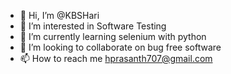 - 👋 Hi, I’m @KBSHari
- 👀 I’m interested in Software Testing
- 🌱 I’m currently learning selenium with python
- 💞️ I’m looking to collaborate on bug free software
- 📫 How to reach me hprasanth707@gmail.com

<!---
KBSHari/KBSHari is a ✨ special ✨ repository because its `README.md` (this file) appears on your GitHub profile.
You can click the Preview link to take a look at your changes.
--->
